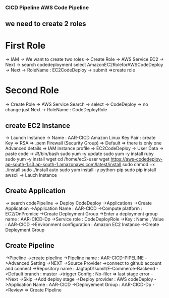
###  CICD Pipeline AWS Code Pipeline

## we need to create 2 roles

# First Role
-> IAM
-> We want to create two roles
-> Create Role
-> AWS Service
   EC2 
-> Next
-> search codedeployment
   select AmazonEC2RoleforAWSCodeDeploy
-> Next
-> RoleName : EC2CodeDeploy
-> submit =>create role

# Second Role 
-> Create Role
-> AWS Service
   Search -> select => CodeDeploy 
-> no change just Next
-> RoleName : CodeDeployRole

## create EC2 Instance 
-> Launch Instance
-> Name : AAR-CICD
   Amazon Linux 
   Key Pair : create Key => RSA => .pem
   Firewall (Security Group) => Default => there is only one
   Advanced details => IAM instance profile => EC2CodeDeploy
-> User Data 
   -> paste code 
      -> #!/bin/bash
         sudo yum -y update
         sudo yum -y install ruby
         sudo yum -y install wget
         cd /home/ec2-user
         wget https://aws-codedeploy-ap-south-1.s3.ap-south-1.amazonaws.com/latest/install
         sudo chmod +x ./install
         sudo ./install auto
         sudo yum install -y python-pip
         sudo pip install awscli
-> Lauch Instance

## Create Application 
-> search codePipeline
-> Deploy CodeDeploy 
   ->Applications
   ->Create Application
   ->Application Name : AAR-CICD
   ->Compute platform : EC2/OnPromice
   ->Create Deployment Group
   ->Enter a deployment group name : AAR-CICD-Dp
   ->Service role : CodeDeployRole
   ->Key : Name , Value : AAR-CICD
   ->Environment configuration : Amazon EC2 Instance
   ->Create Deployment Group

## Create Pipeline
->Pipeline
->create pipeline
->Pipeline name : AAR-CICD-PIPELINE
->Advanced Setting
->NEXT
->Source Provider
  ->connect to github account and connect
->Repository name : Jagtap01sumit/E-Commerce-Backend
->Default branch : master
->trigger Config : No-filer => last stage error
->Next
->Skip
->Add deploy stage 
  ->Deploy provider : AWS codeDeploy
  ->Application Name : AAR-CICD
  ->Deployement Group : AAR-CICD-Dp
  ->Review => Create Pipeline
